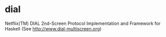 dial
====

Netflix(TM) DIAL 2nd-Screen Protocol Implementation and Framework for Haskell
(See http://www.dial-multiscreen.org)
